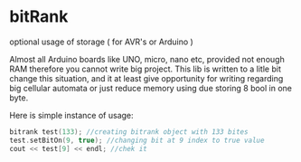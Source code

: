 # bitRank
optional usage of storage ( for AVR's or Arduino )

Almost all Arduino boards like UNO, micro, nano etc, provided not enough RAM therefore you cannot write big project. This lib is written to a litle bit change this situation, and it at least give opportunity for writing regarding big cellular automata or just reduce memory using due storing 8 bool in one byte. 

Here is simple instance of usage:

```c++
bitrank test(133); //creating bitrank object with 133 bites 
test.setBitOn(9, true); //changing bit at 9 index to true value
cout << test[9] << endl; //chek it

```

